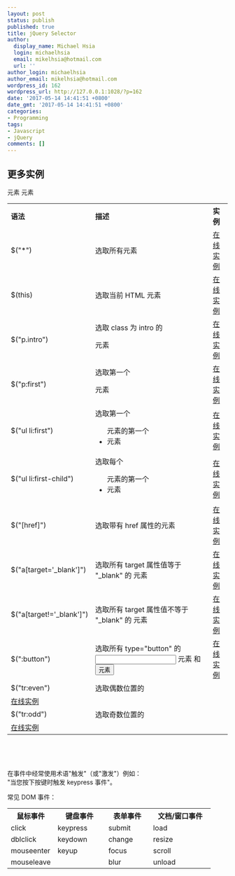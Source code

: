 ```yaml
---
layout: post
status: publish
published: true
title: jQuery Selector
author:
  display_name: Michael Hsia
  login: michaelhsia
  email: mikelhsia@hotmail.com
  url: ''
author_login: michaelhsia
author_email: mikelhsia@hotmail.com
wordpress_id: 162
wordpress_url: http://127.0.0.1:1028/?p=162
date: '2017-05-14 14:41:51 +0800'
date_gmt: '2017-05-14 14:41:51 +0800'
categories:
- Programming
tags:
- Javascript
- jQuery
comments: []
---
```

<h2>更多实例</h2>
<!--More-->
<table class="reference">
<tbody>
<tr>
<th align="left" width="25%">语法</th>
<th align="left" width="65%">描述</th>
<th align="left" width="10%">实例</th>
</tr>
<tr>
<td>$("*")</td>
<td>选取所有元素</td>
<td><a class="tryitbtn" style="width: 55px; padding-top: 0px; padding-bottom: 1px;" href="/try/try.php?filename=tryjquery_sel_all2" target="_blank">在线实例</a></td>
</tr>
<tr>
<td>$(this)</td>
<td>选取当前 HTML 元素</td>
<td><a class="tryitbtn" style="width: 55px; padding-top: 0px; padding-bottom: 1px;" href="/try/try.php?filename=tryjquery_sel_this" target="_blank">在线实例</a></td>
</tr>
<tr>
<td>$("p.intro")</td>
<td>选取 class 为 intro 的
<p> 元素</td>
<td><a class="tryitbtn" style="width: 55px; padding-top: 0px; padding-bottom: 1px;" href="/try/try.php?filename=tryjquery_sel_pclass" target="_blank">在线实例</a></td>
</tr>
<tr>
<td>$("p:first")</td>
<td>选取第一个
<p> 元素</td>
<td><a class="tryitbtn" style="width: 55px; padding-top: 0px; padding-bottom: 1px;" href="/try/try.php?filename=tryjquery_sel_pfirst" target="_blank">在线实例</a></td>
</tr>
<tr>
<td>$("ul li:first")</td>
<td>选取第一个
<ul> 元素的第一个
<li> 元素</td>
<td><a class="tryitbtn" style="width: 55px; padding-top: 0px; padding-bottom: 1px;" href="/try/try.php?filename=tryjquery_sel_ullifirst" target="_blank">在线实例</a></td>
</tr>
<tr>
<td>$("ul li:first-child")</td>
<td>选取每个
<ul> 元素的第一个
<li> 元素</td>
<td><a class="tryitbtn" style="width: 55px; padding-top: 0px; padding-bottom: 1px;" href="/try/try.php?filename=tryjquery_sel_ullifirstchild" target="_blank">在线实例</a></td>
</tr>
<tr>
<td>$("[href]")</td>
<td>选取带有 href 属性的元素</td>
<td><a class="tryitbtn" style="width: 55px; padding-top: 0px; padding-bottom: 1px;" href="/try/try.php?filename=tryjquery_sel_hrefattr" target="_blank">在线实例</a></td>
</tr>
<tr>
<td>$("a[target='_blank']")</td>
<td>选取所有 target 属性值等于 "_blank" 的 <a> 元素</td>
<td><a class="tryitbtn" style="width: 55px; padding-top: 0px; padding-bottom: 1px;" href="/try/try.php?filename=tryjquery_sel_hrefattrblank" target="_blank">在线实例</a></td>
</tr>
<tr>
<td>$("a[target!='_blank']")</td>
<td>选取所有 target 属性值不等于 "_blank" 的 <a> 元素</td>
<td><a class="tryitbtn" style="width: 55px; padding-top: 0px; padding-bottom: 1px;" href="/try/try.php?filename=tryjquery_sel_hrefattrnotblank" target="_blank">在线实例</a></td>
</tr>
<tr>
<td>$(":button")</td>
<td>选取所有 type="button" 的 <input> 元素 和 <button> 元素</td>
<td><a class="tryitbtn" style="width: 55px; padding-top: 0px; padding-bottom: 1px;" href="/try/try.php?filename=tryjquery_sel_button2" target="_blank">在线实例</a></td>
</tr>
<tr>
<td>$("tr:even")</td>
<td>选取偶数位置的<br />
<tr> 元素</td>
<td><a class="tryitbtn" style="width: 55px; padding-top: 0px; padding-bottom: 1px;" href="/try/try.php?filename=tryjquery_sel_even" target="_blank">在线实例</a></td>
</tr>
<tr>
<td>$("tr:odd")</td>
<td>选取奇数位置的<br />
<tr> 元素</td>
<td><a class="tryitbtn" style="width: 55px; padding-top: 0px; padding-bottom: 1px;" href="/try/try.php?filename=tryjquery_sel_odd" target="_blank">在线实例</a></td>
</tr>
</tbody>
</table>
<p>&nbsp;</p>
<p>&nbsp;</p>
<p>在事件中经常使用术语"触发"（或"激发"）例如：<br />
"当您按下按键时触发 keypress 事件"。</p>
<p>常见 DOM 事件：</p>
<table class="reference">
<tbody>
<tr>
<th style="width: 23%;">鼠标事件</th>
<th style="width: 25%;">键盘事件</th>
<th style="width: 22%;">表单事件</th>
<th>文档/窗口事件</th>
</tr>
<tr>
<td>click</td>
<td>keypress</td>
<td>submit</td>
<td>load</td>
</tr>
<tr>
<td>dblclick</td>
<td>keydown</td>
<td>change</td>
<td>resize</td>
</tr>
<tr>
<td>mouseenter</td>
<td>keyup</td>
<td>focus</td>
<td>scroll</td>
</tr>
<tr>
<td>mouseleave</td>
<td></td>
<td>blur</td>
<td>unload</td>
</tr>
</tbody>
</table>
